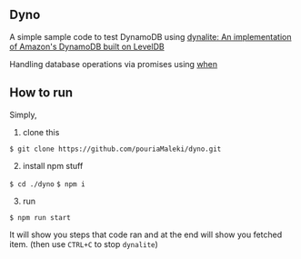 ## Dyno ##

A simple sample code to test DynamoDB using [dynalite: An implementation of Amazon's DynamoDB built on LevelDB](https://github.com/mhart/dynalite)

Handling database operations via promises using [when](https://github.com/cujojs/when)


## How to run ##
Simply,

1. clone this

  `$ git clone https://github.com/pouriaMaleki/dyno.git`


2. install npm stuff

  `$ cd ./dyno`
  `$ npm i`


3. run

  `$ npm run start`

It will show you steps that code ran and at the end will show you fetched item. (then use `CTRL+C` to stop `dynalite`)
